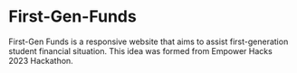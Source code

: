 # First-Gen-Funds
First-Gen Funds is a responsive website that aims to assist first-generation student financial situation. This idea was formed from Empower Hacks 2023 Hackathon.
